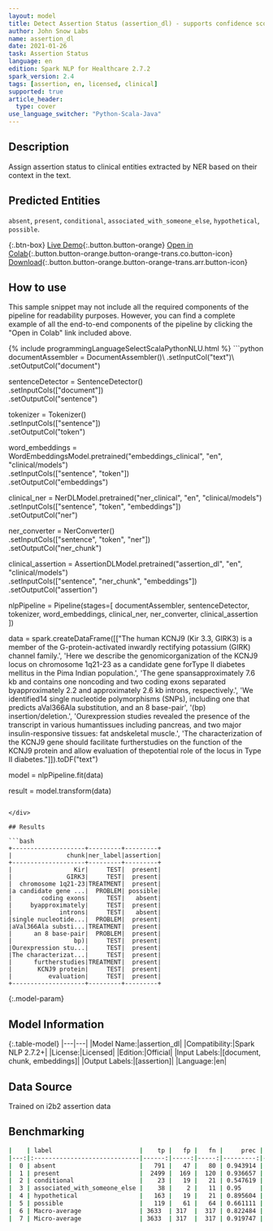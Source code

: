 ```yaml
---
layout: model
title: Detect Assertion Status (assertion_dl) - supports confidence scores
author: John Snow Labs
name: assertion_dl
date: 2021-01-26
task: Assertion Status
language: en
edition: Spark NLP for Healthcare 2.7.2
spark_version: 2.4
tags: [assertion, en, licensed, clinical]
supported: true
article_header:
  type: cover
use_language_switcher: "Python-Scala-Java"
---
```


## Description

Assign assertion status to clinical entities extracted by NER based on their context in the text.

## Predicted Entities

`absent`, `present`, `conditional`, `associated_with_someone_else`, `hypothetical`, `possible`.

{:.btn-box}
[Live Demo](https://demo.johnsnowlabs.com/healthcare/ASSERTION/){:.button.button-orange}
[Open in Colab](https://github.com/JohnSnowLabs/spark-nlp-workshop/blob/master/tutorials/Certification_Trainings/Healthcare/2.Clinical_Assertion_Model.ipynb){:.button.button-orange.button-orange-trans.co.button-icon}
[Download](https://s3.amazonaws.com/auxdata.johnsnowlabs.com/clinical/models/assertion_dl_en_2.7.2_2.4_1611647201607.zip){:.button.button-orange.button-orange-trans.arr.button-icon}

## How to use

This sample snippet may not include all the required components of the pipeline for readability purposes. However, you can find a complete example of all the end-to-end components of the pipeline by clicking the "Open in Colab" link included above.




<div class="tabs-box" markdown="1">
{% include programmingLanguageSelectScalaPythonNLU.html %}
```python
documentAssembler = DocumentAssembler()\
  .setInputCol("text")\
  .setOutputCol("document")

sentenceDetector = SentenceDetector()\
  .setInputCols(["document"])\
  .setOutputCol("sentence")

tokenizer = Tokenizer()\
  .setInputCols(["sentence"])\
  .setOutputCol("token")

word_embeddings = WordEmbeddingsModel.pretrained("embeddings_clinical", "en", "clinical/models")\
  .setInputCols(["sentence", "token"])\
  .setOutputCol("embeddings")

clinical_ner = NerDLModel.pretrained("ner_clinical", "en", "clinical/models") \
  .setInputCols(["sentence", "token", "embeddings"]) \
  .setOutputCol("ner")

ner_converter = NerConverter() \
  .setInputCols(["sentence", "token", "ner"]) \
  .setOutputCol("ner_chunk")

clinical_assertion = AssertionDLModel.pretrained("assertion_dl", "en", "clinical/models") \
    .setInputCols(["sentence", "ner_chunk", "embeddings"]) \
    .setOutputCol("assertion")
    
nlpPipeline = Pipeline(stages=[
    documentAssembler, 
    sentenceDetector,
    tokenizer,
    word_embeddings,
    clinical_ner,
    ner_converter,
    clinical_assertion
    ])

data = spark.createDataFrame([["The human KCNJ9 (Kir 3.3, GIRK3) is a member of the G-protein-activated inwardly rectifying potassium (GIRK) channel family.', 'Here we describe the genomicorganization of the KCNJ9 locus on chromosome 1q21-23 as a candidate gene forType II diabetes mellitus in the Pima Indian population.', 'The gene spansapproximately 7.6 kb and contains one noncoding and two coding exons separated byapproximately 2.2 and approximately 2.6 kb introns, respectively.', 'We identified14 single nucleotide polymorphisms (SNPs), including one that predicts aVal366Ala substitution, and an 8 base-pair', '(bp) insertion/deletion.', 'Ourexpression studies revealed the presence of the transcript in various humantissues including pancreas, and two major insulin-responsive tissues: fat andskeletal muscle.', 'The characterization of the KCNJ9 gene should facilitate furtherstudies on the function of the KCNJ9 protein and allow evaluation of thepotential role of the locus in Type II diabetes."]]).toDF("text")

model = nlpPipeline.fit(data)

result = model.transform(data)
```

</div>

## Results

```bash
+--------------------+---------+---------+
|               chunk|ner_label|assertion|
+--------------------+---------+---------+
|                 Kir|     TEST|  present|
|               GIRK3|     TEST|  present|
|  chromosome 1q21-23|TREATMENT|  present|
|a candidate gene ...|  PROBLEM| possible|
|        coding exons|     TEST|   absent|
|     byapproximately|     TEST|  present|
|             introns|     TEST|   absent|
|single nucleotide...|  PROBLEM|  present|
|aVal366Ala substi...|TREATMENT|  present|
|      an 8 base-pair|  PROBLEM|  present|
|                 bp)|     TEST|  present|
|Ourexpression stu...|     TEST|  present|
|The characterizat...|     TEST|  present|
|      furtherstudies|TREATMENT|  present|
|       KCNJ9 protein|     TEST|  present|
|          evaluation|     TEST|  present|
+--------------------+---------+---------+

```

{:.model-param}
## Model Information

{:.table-model}
|---|---|
|Model Name:|assertion_dl|
|Compatibility:|Spark NLP 2.7.2+|
|License:|Licensed|
|Edition:|Official|
|Input Labels:|[document, chunk, embeddings]|
|Output Labels:|[assertion]|
|Language:|en|

## Data Source

Trained on i2b2 assertion data

## Benchmarking

```bash
|    | label                        |    tp |   fp |   fn |     prec |      rec |       f1 |
|---:|:-----------------------------|------:|-----:|-----:|---------:|---------:|---------:|
|  0 | absent                       |   791 |   47 |   80 | 0.943914 | 0.908152 | 0.925688 |
|  1 | present                      |  2499 |  169 |  120 | 0.936657 | 0.954181 | 0.945338 |
|  2 | conditional                  |    23 |   19 |   21 | 0.547619 | 0.522727 | 0.534884 |
|  3 | associated_with_someone_else |    38 |    2 |   11 | 0.95     | 0.77551  | 0.853933 |
|  4 | hypothetical                 |   163 |   19 |   21 | 0.895604 | 0.88587  | 0.89071  |
|  5 | possible                     |   119 |   61 |   64 | 0.661111 | 0.650273 | 0.655647 |
|  6 | Macro-average                | 3633  | 317  |  317 | 0.822484 | 0.782786 | 0.802144 |
|  7 | Micro-average                | 3633  | 317  |  317 | 0.919747 | 0.919747 | 0.919747 |

```
